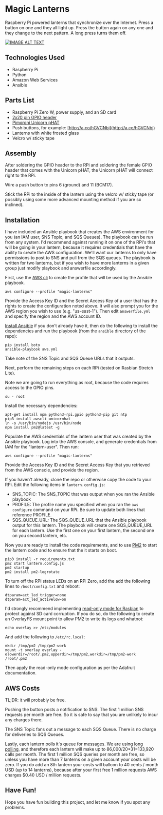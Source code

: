 # Magic Lanterns
Raspberry Pi powered lanterns that synchronize over the Internet. Press a button on one and they all light up. Press the button again on any one and they change to the next pattern. A long press turns them off.

[![IMAGE ALT TEXT](https://i.imgur.com/A1nfFZ1.png)](http://www.youtube.com/watch?v=UhniE0tFbiw "Video Title")


## Technologies Used
* Raspberry Pi
* Python
* Amazon Web Services
* Ansible

## Parts List
* Raspberry Pi Zero W, power supply, and an SD card
* [2x20 pin GPIO header](https://www.adafruit.com/product/2822)
* [Pimoroni Unicorn pHAT](https://shop.pimoroni.com/products/unicorn-phat)
* Push buttons, for example: [http://a.co/hGVCNbj](http://a.co/hGVCNbj)
* Lanterns with white frosted glass
* Velcro w/ sticky tape

## Assembly
After soldering the GPIO header to the RPi and soldering the female GPIO header that comes with the Unicorn pHAT, the Unicorn pHAT will connect right to the RPi. 

Wire a push button to pins 6 (ground) and 11 (BCM17). 

Stick the RPi to the inside of the lantern using the velcro w/ sticky tape (or possibly using some more advanced mounting method if you are so inclined). 

## Installation

I have included an Ansible playbook that creates the AWS environment for you (an IAM user, SNS Topic, and SQS Queues). The playbook can be run from any system. I'd recommend against running it on one of the RPi's that will be going in your lantern, because it requires credentials that have the ability to create the AWS configuration. We'll want our lanterns to only have permissions to post to SNS and pull from the SQS queues. The playbook is written for two lanterns, but if you wish to have more lanterns in a given group just modify playbook and answerfile accordingly.  

First, use the [AWS cli](https://aws.amazon.com/cli/) to create the profile that will be used by the Ansible playbook.

`aws configure --profile "magic-lanterns"` 

Provide the Access Key ID and the Secret Access Key of a user that has the rights to create the configuration noted above. It will also prompt you for the AWS region you wish to use (e.g. "us-east-1"). Then edit `answerfile.yml` and specify the region and the AWS account ID. 

[Install Ansible](http://docs.ansible.com/ansible/latest/intro_installation.html) if you don't already have it, then do the following to install the dependencies and run the playbook (from the `ansible` directory of the repo):

    pip install boto
    ansible-playbook aws.yml

Take note of the SNS Topic and SQS Queue URLs that it outputs. 

Next, perform the remaining steps on each RPi (tested on Rasbian Stretch Lite).

Note we are going to run everything as root, because the code requires access to the GPIO pins.

    su - root

Install the necessary dependencies:

    apt-get install npm python3-rpi.gpio python3-pip git ntp
    pip3 install awscli unicornhat
    ln -s /usr/bin/nodejs /usr/bin/node
    npm install pm2@latest -g

Populate the AWS credentials of the lantern user that was created by the Ansible playbook. Log into the AWS console, and generate credentials from IAM for the "lantern-user". Then run:

    aws configure --profile "magic-lanterns"
    
Provide the Access Key ID and the Secret Access Key that you retrieved from the AWS console, and provide the region. 

If you haven't already, clone the repo or otherwise copy the code to your RPi. Edit the following items in `lantern.config.js`:

* SNS\_TOPIC: The SNS\_TOPIC that was output when you ran the Ansible playbook
* PROFILE: The profile name you specified when you ran the `aws configure` command on your RPi. Be sure to update both lines that reference PROFILE.
* SQS\_QUEUE\_URL: The SQS\_QUEUE\_URL that the Ansible playbook output for this lantern. The playbook will create one SQS\_QUEUE\_URL for each lantern. Use the first one on your first lantern, the second one on you second lantern, etc. 

Now you are ready to install the code requirements, and to use [PM2](https://github.com/Unitech/pm2) to start the lantern code and to ensure that the it starts on boot.

    pip3 install -r requirements.txt 
    pm2 start lantern.config.js
    pm2 startup
    pm2 install pm2-logrotate
    
To turn off the RPi status LEDs on an RPi Zero, add the add the following lines to `/boot/config.txt` and reboot:

    dtparam=act_led_trigger=none
    dtparam=act_led_activelow=on

I'd strongly recommend implementing [read-only mode for Rasbian](https://learn.adafruit.com/read-only-raspberry-pi/overview) to protect against SD card corruption. If you do so, do the following to create an OverlayFS mount point to allow PM2 to write its logs and whatnot:

    echo overlay >> /etc/modules

And add the following to `/etc/rc.local`:

    mkdir /tmp/pm2 /tmp/pm2-work 
    mount -t overlay overlay -olowerdir=/root/.pm2,upperdir=/tmp/pm2,workdir=/tmp/pm2-work /root/.pm2 

Then apply the read-only mode configuration as per the Adafruit documentation.


## AWS Costs
TL;DR: it will probably be free. 

Pushing the button posts a notification to SNS. The first 1 million SNS requests per month are free. So it is safe to say that you are unlikely to incur any charges there. 

The SNS Topic fans out a message to each SQS Queue. There is no charge for deliveries to SQS Queues. 

Lastly, each lantern polls it's queue for messages. We are using [long polling](http://docs.aws.amazon.com/AWSSimpleQueueService/latest/SQSDeveloperGuide/sqs-long-polling.html), and therefore each lantern will make up to 86,000/20*31=133,920 calls per month. The first 1 million SQS queries per month are free, so unless you have more than 7 lanterns on a given account your costs will be zero. If you do add an 8th lantern your costs will balloon to 40 cents / month USD (up to 14 lanterns), because after your first free 1 million requests AWS charges $0.40 USD / million requests. 

## Have Fun!
Hope you have fun building this project, and let me know if you spot any problems. 